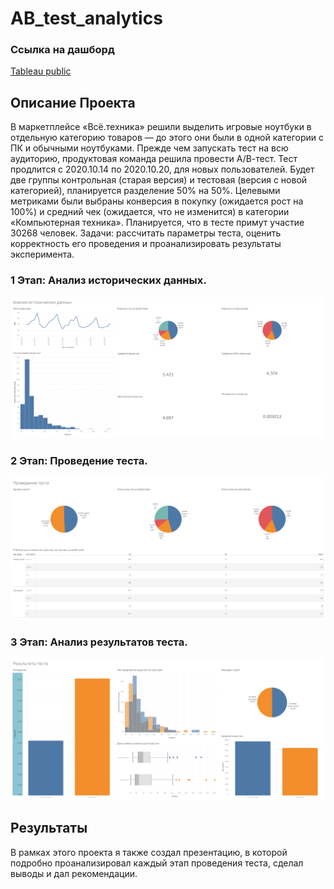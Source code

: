 # AB_test_analytics

### Ссылка на дашборд
[Tableau public]([https://public.tableau.com/views/PROJECT_DASHBOARD_17136171286220](https://public.tableau.com/views/_17181761337610/HISTORY?:language=en-US&:sid=&:display_count=n&:origin=viz_share_link))
## Описание Проекта
В маркетплейсе «Всё.техника» решили выделить игровые ноутбуки в отдельную категорию 
товаров — до этого они были в одной категории с ПК и обычными ноутбуками. Прежде чем 
запускать тест на всю аудиторию, продуктовая команда решила провести А/В-тест.
Тест продлится с 2020.10.14 по 2020.10.20, для новых пользователей. Будет две группы 
контрольная (старая версия) и тестовая (версия с новой категорией), планируется 
разделение 50% на 50%. Целевыми метриками были выбраны конверсия в покупку 
(ожидается рост на 100%) и средний чек (ожидается, что не изменится) в категории 
«Компьютерная техника». Планируется, что в тесте примут участие 30268 человек.
Задачи: рассчитать параметры теста, оценить корректность его проведения и 
проанализировать результаты эксперимента.

### 1 Этап: Анализ исторических данных.
![Image alt](https://github.com/Thunder17/AB_test_analytics/raw/main/HISTORY.png)
### 2 Этап: Проведение теста.
![Image alt](https://github.com/Thunder17/AB_test_analytics/raw/main/WHILE%20TEST.png)
### 3 Этап: Анализ результатов теста.
![Image alt](https://github.com/Thunder17/AB_test_analytics/raw/main/TEST%20RESULTS.png)

## Результаты

В рамках этого проекта я также создал презентацию, в которой подробно проанализировал каждый этап проведения теста, сделал выводы и дал рекомендации.

